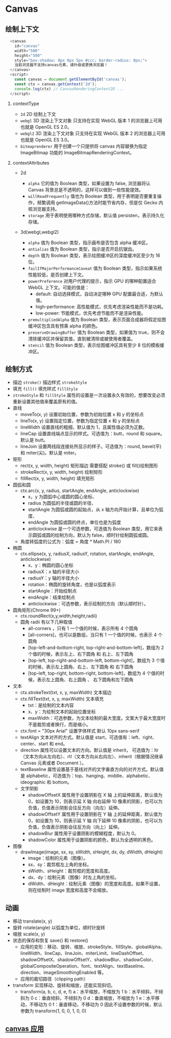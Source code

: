 # Canvas

## 绘制上下文

```js
  <canvas
    id="canvas"
    width="500"
    height="500"
    style="box-shadow: 0px 0px 5px #ccc; border-radius: 8px;">
    当前浏览器不支持canvas元素，请升级或更换浏览器！
  </canvas>
  <script>
    const canvas = document.getElementById('canvas');
    const ctx = canvas.getContext('2d');
    console.log(ctx) // CanvasRenderingContext2D ...
  </script>
```

1. contextType

    - `2d` 2D 绘制上下文
    - `webgl` 3D 渲染上下文对象 只支持在实现 WebGL 版本 1 的浏览器上可用也就是 OpenGL ES 2.0。
    - `webgl2` 3D 渲染上下文对象 只支持在实现 WebGL 版本 2 的浏览器上可用也就是 OpenGL ES 3.0。
    - `bitmaprenderer` 用于创建一个只提供将 canvas 内容替换为指定 ImageBitmap 功能的 ImageBitmapRenderingContext。

2. contextAttributes

    - 2d

        - `alpha` 它的值为 Boolean 类型，如果设置为 false, 浏览器将认 Canvas 背景总是不透明的，这样可以做到一些性能提效。
        - `willReadFrequently` 值也为 Boolean 类型，用于表明是否要重复操作，频繁调用 getImageData()方法时能节省内存，但是仅 Gecko 内核浏览器支持。
        - `storage` 用于表明使用哪种方式存储，默认值 persisten，表示持久化存储。

    - 3d(webgl,webgl2)
        - `alpha` 值为 Boolean 类型，指示画布是否包含 alpha 缓冲区。
        - `antialias` 值为 Boolean 类型，指示是否开启抗锯齿。
        - `depth` 值为 Boolean 类型，表示绘图缓冲区的深度缓冲区至少为 16 位。
        - `failIfMajorPerformanceCaveat` 值为 Boolean 类型，指示如果系统性能较低，是否创建上下文。
        - `powerPreference` 对用户代理的提示，指示 GPU 的哪种配置适合 WebGL 上下文。可能的值是：
            - default: 自动选择模式，自动决定哪种 GPU 配置最合适，为默认值。
            - high-performance: 高性能模式，优先考虑渲染性能而不是功耗。
            - low-power: 节能模式，优先考虑节能而不是渲染性能。
        - `premultipliedAlpha` 值为 Boolean 类型，表示页面合成器将假定绘图缓冲区包含具有预乘 alpha 的颜色。
        - `preserveDrawingBuffer` 值为 Boolean 类型，如果值为 true，则不会清除缓冲区并保留其值，直到被清除或被使用者覆盖。
        - `stencil` 值为 Boolean 类型，表示绘图缓冲区具有至少 8 位的模板缓冲区。

## 绘制方式

-   描边 `stroke()` 描边样式 `strokeStyle`
-   填充 `fill()` 填充样式 `fillStyle`
-   `strokeStyle` 和 `fillStyle` 属性的设置是一次设置永久有效的，想要改变必须重新设置其他值来覆盖原有的值。
-   直线
    -   moveTo(x, y) 设置初始位置，参数为初始位置 x 和 y 的坐标点
    -   lineTo(x, y) 设置指定位置，参数为指定位置 x 和 y 的坐标点
    -   lineWidth 设置直线的粗细，默认值为 1，且属性值必须为正数。
    -   lineCap 设置直线端点显示的样式。可选值为：butt，round 和 square。默认是 butt。
    -   lineJoin 设置两线段连接处所显示的样子。可选值为：round, bevel(平) 和 miter(尖)。默认是 miter。
-   矩形
    -   rect(x, y, width, height) 矩形描边 需要搭配 stroke() 或 fill()绘制图形
    -   strokeRect(x, y, width, height) 绘制矩形
    -   fillRect(x, y, width, height) 填充矩形
-   圆弧和圆
    -   ctx.arc(x, y, radius, startAngle, endAngle, anticlockwise)
        -   x，y 为圆弧中心或圆的圆心坐标、
        -   radius 为圆弧的半径或圆的半径、
        -   startAngle 为圆弧或圆的起始点，从 x 轴方向开始计算，且单位为弧度、
        -   endAngle 为圆弧或圆的终点，单位也是为弧度
        -   anticlockwise 是一个可选参数，可选值为 Boolean 类型，用它来表示圆弧或圆的绘制方向，默认为 false，顺时针绘制圆弧或圆。
    -   角度转弧度的公式为：弧度 = 角度 \* Math.PI / 180
-   椭圆
    -   ctx.ellipse(x, y, radiusX, radiusY, rotation, startAngle, endAngle, anticlockwise)
        -   x、y：椭圆的圆心坐标
        -   radiusX：x 轴的半径大小
        -   radiusY：y 轴的半径大小
        -   rotation：椭圆的旋转角度，也是以弧度表示
        -   startAngle：开始绘制点
        -   endAngle：结束绘制点
        -   anticlockwise：可选参数，表示绘制的方向（默认顺时针）。
-   圆角矩形(Chrome 99+)
    -   ctx.roundRect(x,y,width,height,radii)
    -   圆角 radii 有以下几种取值
        -   all-corners ，只有 1 一个值的时候，表示所有 4 个圆角
        -   [all-corners]，也可以是数组，当只有 1 一个值的时候，也表示 4 个圆角
        -   [top-left-and-bottom-right, top-right-and-bottom-left]，数组为 2 个值的时候，表示左上、右下圆角 和 右上、左下圆角
        -   [top-left, top-right-and-bottom-left, bottom-right]，数组为 3 个值的时候，表示左上圆角、右上、左下圆角 和 右下圆角
        -   [top-left, top-right, bottom-right, bottom-left]，数组为 4 个值的时候，表示左上圆角、右上圆角 、 右下圆角和左下圆角
-   文本
    -   ctx.strokeText(txt, x, y, maxWidth) 文本描边
    -   ctx.fillText(txt, x, y, maxWidth) 文本填充
        -   txt：是绘制的文本内容
        -   x、y：为绘制文本的起始位置坐标
        -   maxWidth：可选参数，为文本绘制的最大宽度。文案大于最大宽度时不是裁剪或者换行，而是缩小。
    -   ctx.font = "30px Arial" 设置字体样式 默认 10px sans-serif
    -   textAlign 文本对齐的方式。默认值是 start，可选值有：left、right、center、start 和 end。
    -   direction 属性可以设置文本的方向。默认值是 inherit， 可选值为：ltr（文本方向从左向右）、rtl（文本方向从右向左）、inherit（根据情况继承 Canvas 元素或者 Document ）。
    -   textBaseline 属性设置基于基线对齐的文字垂直方向的对齐方式。默认值是 alphabetic，可选值为：top、hanging、middle、alphabetic、ideographic 和 bottom。
    -   文字阴影
        -   shadowOffsetX 属性用于设置阴影在 X 轴 上的延伸距离，默认值为 0，如设置为 10，则表示延 X 轴 向右延伸 10 像素的阴影，也可以为负值，负值表示阴影会往反方向（向左）延伸。
        -   shadowOffsetY 属性用于设置阴影在 Y 轴 上的延伸距离，默认值为 0，如设置为 10，则表示延 Y 轴 向下延伸 10 像素的阴影，也可以为负值，负值表示阴影会往反方向（向上）延伸。
        -   shadowBlur 属性用于设置阴影的模糊程度，默认为 0。
        -   shadowColor 属性用于设置阴影的颜色，默认为全透明的黑色。
-   图像
    -   drawImage(image, sx, sy, sWidth, sHeight, dx, dy, dWidth, dHeight)
        -   image：绘制的元素（图像）。
        -   sx、sy：裁剪框左上角的坐标。
        -   sWidth、sHeight：裁剪框的宽度和高度。
        -   dx、dy：绘制元素（图像）时左上角的坐标。
        -   dWidth、dHeight：绘制元素（图像）的宽度和高度。如果不设置，则在绘制时 image 宽度和高度不会缩放。

## 动画

-   移动 translate(x, y)
-   旋转 rotate(angle) 以弧度为单位，顺时针旋转
-   缩放 scale(x, y)
-   状态的保存和恢复 save() 和 restore()
    -   应用的变形：移动、旋转、缩放、strokeStyle、fillStyle、globalAlpha、lineWidth、lineCap、lineJoin、miterLimit、lineDashOffset、shadowOffsetX、shadowOffsetY、shadowBlur、shadowColor、globalCompositeOperation、font、textAlign、textBaseline、direction、imageSmoothingEnabled 等。
    -   应用的裁切路径（clipping path）
-   transform 实现移动、旋转和缩放，还能实现斜切。
    -   transform(a, b, c, d, e, f)
        a：水平缩放，不缩放为 1
        b：水平倾斜，不倾斜为 0
        c：垂直倾斜，不倾斜为 0
        d：垂直缩放，不缩放为 1
        e：水平移动，不移动为 0
        f：垂直移动，不移动为 0
        因此不设置参数的时候，默认参数为 transform(1, 0, 0, 1, 0, 0)

## [canvas 应用](https://juejin.cn/post/7171828391346176007)
